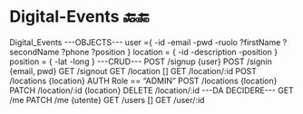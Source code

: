 # Digital-Events :back::end:

Digital_Events
---OBJECTS---
user ={ -id -email -pwd -ruolo ?firstName ?secondName ?phone ?position }
location = { -id -description -position }
position = { -lat -long }
---CRUD---
POST /signup {user}
POST /signin {email, pwd}
GET /signout
GET /location []
GET /location/:id
POST /locations {location}
AUTH Role == “ADMIN”
POST /locations {location}
PATCH /location/:id {location}
DELETE /location/:id
---DA DECIDERE---
GET /me
PATCH /me {utente}
GET /users []
GET /user/:id
